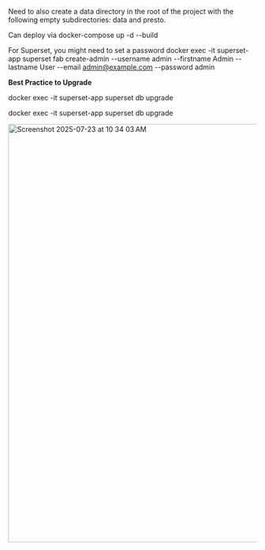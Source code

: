 Need to also create a data directory in the root of the project with the following empty subdirectories: data and presto.

Can deploy via docker-compose up -d --build

For Superset, you might need to set a password
docker exec -it superset-app superset fab create-admin   --username admin   --firstname Admin   --lastname User   --email admin@example.com   --password admin

**Best Practice to Upgrade**

docker exec -it superset-app superset db upgrade

docker exec -it superset-app superset db upgrade



<img width="1212" height="848" alt="Screenshot 2025-07-23 at 10 34 03 AM" src="https://github.com/user-attachments/assets/e6628031-a400-4294-98ba-16f3068c42c4" />
